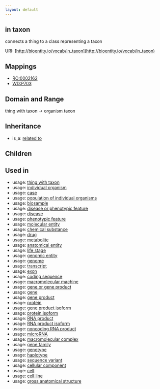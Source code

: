 ```yaml
---
layout: default
---
```


## in taxon


connects a thing to a class representing a taxon

URI: [http://bioentity.io/vocab/in_taxon](http://bioentity.io/vocab/in_taxon)
## Mappings

 * [RO:0002162](http://purl.obolibrary.org/obo/RO_0002162)
 * [WD:P703](http://purl.obolibrary.org/obo/WD_P703)

## Domain and Range

[thing with taxon](ThingWithTaxon.html) -> [organism taxon](OrganismTaxon.html)

## Inheritance

 *  is_a: [related to](related_to.html)

## Children


## Used in

 *  usage: [thing with taxon](ThingWithTaxon.html)
 *  usage: [individual organism](IndividualOrganism.html)
 *  usage: [case](Case.html)
 *  usage: [population of individual organisms](PopulationOfIndividualOrganisms.html)
 *  usage: [biosample](Biosample.html)
 *  usage: [disease or phenotypic feature](DiseaseOrPhenotypicFeature.html)
 *  usage: [disease](Disease.html)
 *  usage: [phenotypic feature](PhenotypicFeature.html)
 *  usage: [molecular entity](MolecularEntity.html)
 *  usage: [chemical substance](ChemicalSubstance.html)
 *  usage: [drug](Drug.html)
 *  usage: [metabolite](Metabolite.html)
 *  usage: [anatomical entity](AnatomicalEntity.html)
 *  usage: [life stage](LifeStage.html)
 *  usage: [genomic entity](GenomicEntity.html)
 *  usage: [genome](Genome.html)
 *  usage: [transcript](Transcript.html)
 *  usage: [exon](Exon.html)
 *  usage: [coding sequence](CodingSequence.html)
 *  usage: [macromolecular machine](MacromolecularMachine.html)
 *  usage: [gene or gene product](GeneOrGeneProduct.html)
 *  usage: [gene](Gene.html)
 *  usage: [gene product](GeneProduct.html)
 *  usage: [protein](Protein.html)
 *  usage: [gene product isoform](GeneProductIsoform.html)
 *  usage: [protein isoform](ProteinIsoform.html)
 *  usage: [RNA product](RnaProduct.html)
 *  usage: [RNA product isoform](RnaProductIsoform.html)
 *  usage: [noncoding RNA product](NoncodingRnaProduct.html)
 *  usage: [microRNA](Microrna.html)
 *  usage: [macromolecular complex](MacromolecularComplex.html)
 *  usage: [gene family](GeneFamily.html)
 *  usage: [genotype](Genotype.html)
 *  usage: [haplotype](Haplotype.html)
 *  usage: [sequence variant](SequenceVariant.html)
 *  usage: [cellular component](CellularComponent.html)
 *  usage: [cell](Cell.html)
 *  usage: [cell line](CellLine.html)
 *  usage: [gross anatomical structure](GrossAnatomicalStructure.html)
